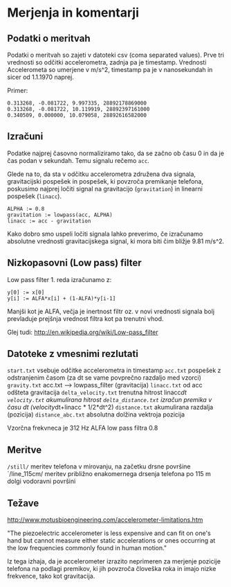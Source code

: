 Merjenja in komentarji
======================

Podatki o meritvah
------------------

Podatki o meritvah so zajeti v datoteki csv (coma separated values).
Prve tri vrednosti so odčitki accelerometra, zadnja pa je timestamp.
Vrednosti Accelerometa so umerjene v m/s^2, timestamp pa je v nanosekundah
in sicer od 1.1.1970 naprej.

Primer:

    0.313268, -0.081722, 9.997335, 28892178869000
    0.313268, -0.081722, 10.119919, 28892397161000
    0.340509, 0.000000, 10.079058, 28892616582000

Izračuni
--------

Podatke najprej časovno normaliziramo tako, da se začno ob času 0
in da je čas podan v sekundah. Temu signalu rečemo `acc`.

Glede na to, da sta v odčitku accelerometra združena dva signala,
gravitacijski pospešek in pospešek, ki povzroča premikanje telefona,
poskusimo najprej ločiti signal na gravitacijo (`gravitation`) 
in linearni pospešek (`linacc`).

    ALPHA := 0.8
    gravitation := lowpass(acc, ALPHA)
    linacc := acc - gravitation

Kako dobro smo uspeli ločiti signala lahko preverimo, če
izračunamo absolutne vrednosti gravitacijskega signal, ki mora
biti čim bližje 9.81 m/s^2.

Nizkopasovni (Low pass) filter
------------------------------

Low pass filter 1. reda izračunamo z:

    y[0] := x[0]
    y[i] := ALFA*x[i] + (1-ALFA)*y[i-1]

Manjši kot je ALFA, večja je inertnost filtr oz. v novi vrednosti
signala bolj prevladuje prejšnja vrednost filtra kot pa trenutni vhod.

Glej tudi: http://en.wikipedia.org/wiki/Low-pass_filter


Datoteke z vmesnimi rezlutati
-----------------------------

`start.txt`             vsebuje odčitke accelerometra in timestamp
`acc.txt`               pospešek z odstranjenim časom (za dt se vame povprečno razdaljo med vzorci)
`gravity.txt`           acc.txt --> lowpass_filter  (gravitacija)
`linacc.txt`            od acc odšteta gravitacija
`delta_velocity.txt`    trenutna hitrost linacc*dt
`velocity.txt`          akumulirana hitrost
`delta_distance.txt`    izračun premika v času dt (velocity*dt+linacc * 1/2*dt^2)
`distance.txt`          akumulirana razdalja (pozicija)
`distance_abc.txt`      absolutna dolžina vektroja pozicija

Vzorčna frekvneca je 312 Hz
ALFA low pass filtra 0.8

Meritve
-------
`/still/`        meritev telefona v mirovanju, na začetku drsne površine
`/line_115cm/    meritev približno enakomernega drsenja telefona po 115 m dolgi vodoravni površini

Težave
------

http://www.motusbioengineering.com/accelerometer-limitations.htm

  "The piezoelectric accelerometer is less expensive and can fit on one's hand but cannot measure either static accelerations or ones occurring at the low frequencies commonly found in human motion."

Iz tega izhaja, da je accelerometer izrazito neprimeren za merjenje pozicije telefona na podlagi premikov, ki jih povzroča človeška roka in imajo nizke frekvence, tako kot gravitacija.

